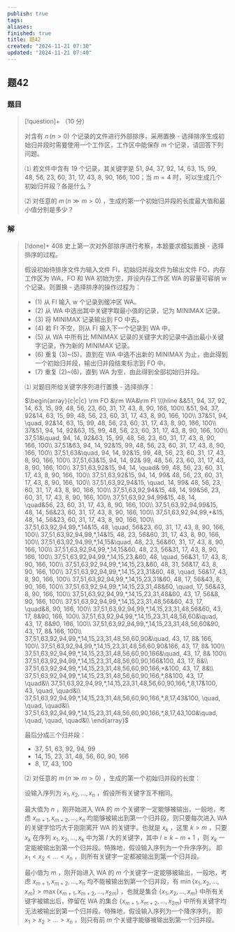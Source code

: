 ```yaml
---
publish: true
tags: 
aliases: 
finished: true
title: 题42
created: "2024-11-21 07:30"
updated: "2024-11-21 07:40"
---
```

## 题42
### 题目
> [!question]+
> （10 分）
> 
> 对含有 $n\,(n > 0)$ 个记录的文件进行外部排序，采用置换 - 选择排序生成初始归并段时需要使用一个工作区，工作区中能保存 $m$ 个记录，请回答下列问题。
> 
> ⑴ 若文件中含有 19 个记录，其关键字是 51, 94, 37, 92, 14, 63, 15, 99, 48, 56, 23, 60, 31, 17, 43, 8, 90, 166, 100；当 $m = 4$ 时，可以生成几个初始归并段？各是什么？
> 
> ⑵ 对任意的 $m \,(n \gg m > 0)$ ，生成的第一个初始归并段的长度最大值和最小值分别是多少？
### 解
> [!done]+
> 408 史上第一次对外部排序进行考察，本题要求模拟置换 - 选择排序的过程。
> 
> 假设初始待排序文件为输入文件 FI，初始归并段文件为输出文件 FO，内存工作区为 WA，FO 和 WA 初始为空，并设内存工作区 WA 的容量可容纳 w 个记录。则置换 - 选择排序的操作过程为：
> 
> - (1) 从 FI 输入 w 个记录到缓冲区 WA。
> - (2) 从 WA 中选出其中关键字取最小值的记录，记为 MINIMAX 记录。
> - (3) 将 MINIMAX 记录输出到 FO 中去。
> - (4) 若 FI 不空，则从 FI 输入下一个记录到 WA 中。
> - (5) 从 WA 中所有比 MINIMAX 记录的关键字大的记录中选出最小关键字记录，作为新的 MINIMAX 记录。
> - (6) 重复 (3)~(5)，直到在 WA 中选不出新的 MINIMAX 为止，由此得到一个初始归并段，输出归并段结束标志到 FO 中。
> - (7) 重复 (2)~(6)，直到 WA 为空，由此得到全部初始归并段。
> 
> ⑴ 对题目所给关键字序列进行置换 - 选择排序：
> 
> $\begin{array}{c|c|c} \rm FO &\rm WA&\rm FI \\\hline &&51, 94, 37, 92, 14, 63, 15, 99, 48, 56, 23, 60, 31, 17, 43, 8, 90, 166, 100\\ &51, 94, 37, 92&14, 63, 15, 99, 48, 56, 23, 60, 31, 17, 43, 8, 90, 166, 100\\ 37&51, 94, \quad, 92&14, 63, 15, 99, 48, 56, 23, 60, 31, 17, 43, 8, 90, 166, 100\\ 37&51, 94, 14, 92&63, 15, 99, 48, 56, 23, 60, 31, 17, 43, 8, 90, 166, 100\\ 37,51&\quad, 94, 14, 92&63, 15, 99, 48, 56, 23, 60, 31, 17, 43, 8, 90, 166, 100\\ 37,51&63, 94, 14, 92&15, 99, 48, 56, 23, 60, 31, 17, 43, 8, 90, 166, 100\\ 37,51,63&\quad, 94, 14, 92&15, 99, 48, 56, 23, 60, 31, 17, 43, 8, 90, 166, 100\\ 37,51,63&15, 94, 14, 92& 99, 48, 56, 23, 60, 31, 17, 43, 8, 90, 166, 100\\ 37,51,63,92&15, 94, 14, \quad& 99, 48, 56, 23, 60, 31, 17, 43, 8, 90, 166, 100\\ 37,51,63,92&15, 94, 14, 99& 48, 56, 23, 60, 31, 17, 43, 8, 90, 166, 100\\ 37,51,63,92,94&15, \quad, 14, 99& 48, 56, 23, 60, 31, 17, 43, 8, 90, 166, 100\\ 37,51,63,92,94&15, 48, 14, 99&56, 23, 60, 31, 17, 43, 8, 90, 166, 100\\ 37,51,63,92,94,99&15, 48, 14, \quad&56, 23, 60, 31, 17, 43, 8, 90, 166, 100\\ 37,51,63,92,94,99&15, 48, 14, 56&23, 60, 31, 17, 43, 8, 90, 166, 100\\ 37,51,63,92,94,99,*&15, 48, 14, 56&23, 60, 31, 17, 43, 8, 90, 166, 100\\ 37,51,63,92,94,99,*,14&15, 48, \quad, 56&23, 60, 31, 17, 43, 8, 90, 166, 100\\ 37,51,63,92,94,99,*,14&15, 48, 23, 56&60, 31, 17, 43, 8, 90, 166, 100\\ 37,51,63,92,94,99,*,14,15&\quad, 48, 23, 56&60, 31, 17, 43, 8, 90, 166, 100\\ 37,51,63,92,94,99,*,14,15&60, 48, 23, 56&31, 17, 43, 8, 90, 166, 100\\ 37,51,63,92,94,99,*,14,15,23,&60, 48, \quad, 56&31, 17, 43, 8, 90, 166, 100\\ 37,51,63,92,94,99,*,14,15,23,&60, 48, 31, 56&17, 43, 8, 90, 166, 100\\ 37,51,63,92,94,99,*,14,15,23,31&60, 48, \quad, 56&17, 43, 8, 90, 166, 100\\ 37,51,63,92,94,99,*,14,15,23,31&60, 48, 17, 56&43, 8, 90, 166, 100\\ 37,51,63,92,94,99,*,14,15,23,31,48&60, \quad, 17, 56&43, 8, 90, 166, 100\\ 37,51,63,92,94,99,*,14,15,23,31,48&60, 43, 17, 56&8, 90, 166, 100\\ 37,51,63,92,94,99,*,14,15,23,31,48,56&60, 43, 17, \quad&8, 90, 166, 100\\ 37,51,63,92,94,99,*,14,15,23,31,48,56&60, 43, 17, 8&90, 166, 100\\ 37,51,63,92,94,99,*,14,15,23,31,48,56,60&\quad, 43, 17, 8&90, 166, 100\\ 37,51,63,92,94,99,*,14,15,23,31,48,56,60&90, 43, 17, 8& 166, 100\\ 37,51,63,92,94,99,*,14,15,23,31,48,56,60,90&\quad, 43, 17, 8& 166, 100\\ 37,51,63,92,94,99,*,14,15,23,31,48,56,60,90&166, 43, 17, 8& 100\\ 37,51,63,92,94,99,*,14,15,23,31,48,56,60,90,166&\quad, 43, 17, 8& 100\\ 37,51,63,92,94,99,*,14,15,23,31,48,56,60,90,166&100, 43, 17, 8&\\ 37,51,63,92,94,99,*,14,15,23,31,48,56,60,90,166,*&100, 43, 17, 8&\\ 37,51,63,92,94,99,*,14,15,23,31,48,56,60,90,166,*,8&100, 43, 17, \quad&\\ 37,51,63,92,94,99,*,14,15,23,31,48,56,60,90,166,*,8,17&100, 43, \quad, \quad&\\ 37,51,63,92,94,99,*,14,15,23,31,48,56,60,90,166,*,8,17,43&100, \quad, \quad, \quad&\\ 37,51,63,92,94,99,*,14,15,23,31,48,56,60,90,166,*,8,17,43,100&\quad, \quad, \quad, \quad&\\ \end{array}$
> 
> 最后分成三个归并段：
> 
> - 37, 51, 63, 92, 94, 99
> - 14, 15, 23, 31, 48, 56, 60, 90, 166
> - 8, 17, 43, 100
> 
> ⑵ 对任意的 $m \,(n \gg m > 0)$ ，生成的第一个初始归并段的长度：
> 
> 设输入序列为 $x_1,x_2,\dots, x_n$ ，假设所有关键字互不相同。
> 
> 最大值为 $n$ ，刚开始进入 WA 的 $m$ 个关键字一定能够被输出，一般地，考虑 $x_{m+1},x_{m+2},\dots, x_n$ 均能够被输出到第一个归并段，则只要每次进入 WA 的关键字恰巧大于刚刚离开 WA 的关键字。也就是 $x_k$ ，这里 $k>m$ ，只要 $x_k$ 在序列 $x_1,x_2,\dots, x_k$ 中为第 $l$ 大的关键字，其中 $l\ge k-m+1$ ，则 $x_k$ 一定能被输出到第一个归并段。特殊地，假设输入序列为一个升序序列， 即$x_1<x_2<\dots<x_n$ ，则所有关键字一定都被输出到第一个归并段。
> 
> 最小值为 $m$ ，刚开始进入 WA 的 $m$ 个关键字一定能够被输出，一般地，考虑 $x_{m+1},x_{m+2},\dots, x_n$ 均不能被输出到第一个归并段，有 $\min\{x_1,x_2,\dots,x_m\}>\max\{x_{m+1},x_{m+2},\dots,x_{2m}\}$ ，也就是集合 $\{x_1,x_2,\dots,x_m\}$ 中所有关键字被输出后，停留在 WA 的集合 $\{x_{m+1},x_{m+2},\dots,x_{2m}\}$ 中所有关键字均无法被输出到第一个归并段。特殊地，假设输入序列为一个降序序列， 即$x_1>x_2>\dots>x_n$ ，则只有前 $m$ 个关键字能够被输出到第一个归并段。